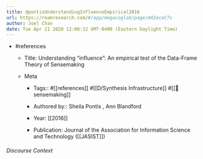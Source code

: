 ```yaml
---
title: @pontisUnderstandingInfluenceEmpirical2016
url: https://roamresearch.com/#/app/megacoglab/page/mX2eceC7v
author: Joel Chan
date: Tue Apr 21 2020 12:06:12 GMT-0400 (Eastern Daylight Time)
---
```


- #references

    - Title: Understanding “influence”: An empirical test of the Data-Frame Theory of Sensemaking

    - Meta

        - Tags:: #[[references]] #[[D/Synthesis Infrastructure]] #[[🧱 sensemaking]]

        - Authored by::  Sheila Pontis ,  Ann Blandford

        - Year: [[2016]]

        - Publication: Journal of the Association for Information Science and Technology ([[JASIST]])

###### Discourse Context


